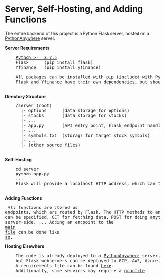 <h1>Server, Self-Hosting, and Adding Functions</h1>
<p>
  The entire backend of this project is a Python Flask server, hosted on a <a href="http://hershyz.pythonanywhere.com">PythonAnywhere</a> server.
  
  <strong>Server Requirements</strong>
  <pre>
    <a href="https://www.python.org/downloads/">Python >=  3.7.6</a>
    Flask      (pip install flask)
    Yfinance   (pip install yfinance)
    
    All packages can be installed with pip (included with Python by default).
    Flask and Yfinance have their own dependencies, but should be installed along with their respective pip commands.
  </pre>
  
  <strong>Directory Structure</strong>
  <pre>
    /server (root)
      |- options      (data storage for options)
      |- stocks       (data storage for stocks)
      |- ...
      |- app.py       (API entry point, Flask endpoint handler)
      |- ...
      |- symbols.txt  (storage for target stock symbols)
      |- ...
      |- (other source files)
  </pre>
  
  <strong>Self-Hosting</strong>
  <pre>
    cd server
    python app.py
    ...
    Flask will provide a localhost HTTP address, which can then be tested from cURL or the <a href="https://github.com/hershyz/hamoc-tools/blob/main/docs/api-wrapper.md">api wrapper</a>.
  </pre>
  
   <strong>Adding Functions</strong>
    <pre>
      All functions are stored as endpoints, which are routed by Flask.
      The HTTP methods to an endpoint can be specified, GET for fetching data, POST for doing anything else server-side.
      ...
      Adding an endpoint to the <a href="https://github.com/hershyz/hamoc-tools/blob/main/server/app.py">main file</a> can be done like <a href="https://github.com/hershyz/hamoc-tools/blob/main/docs/endpoints.py">so</a>.
    </pre>
    
   <strong>Hosting Elsewhere</strong>
   <pre>
    The code is already deployed to a <a href="http://hershyz.pythonanywhere.com">PythonAnywhere</a> server,
    but Flask webservers can be deployed to GCP, AWS, Azure, Heroku, etc...
    A requirements file can be found <a href="https://github.com/hershyz/hamoc-server/blob/main/requirements.txt">here</a>.
    Additionally, some services may require a <a href="https://devcenter.heroku.com/articles/procfile">procfile</a>.
   </pre>
</p>
